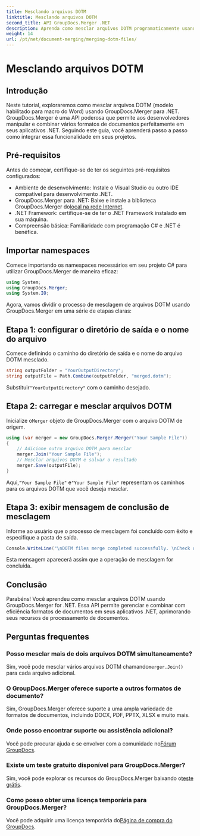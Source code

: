 ```yaml
---
title: Mesclando arquivos DOTM
linktitle: Mesclando arquivos DOTM
second_title: API GroupDocs.Merger .NET
description: Aprenda como mesclar arquivos DOTM programaticamente usando GroupDocs.Merger for .NET. Este guia abrangente fornece instruções passo a passo para desenvolvedores.
weight: 14
url: /pt/net/document-merging/merging-dotm-files/
---
```


# Mesclando arquivos DOTM

## Introdução
Neste tutorial, exploraremos como mesclar arquivos DOTM (modelo habilitado para macro do Word) usando GroupDocs.Merger para .NET. GroupDocs.Merger é uma API poderosa que permite aos desenvolvedores manipular e combinar vários formatos de documentos perfeitamente em seus aplicativos .NET. Seguindo este guia, você aprenderá passo a passo como integrar essa funcionalidade em seus projetos.
## Pré-requisitos
Antes de começar, certifique-se de ter os seguintes pré-requisitos configurados:
- Ambiente de desenvolvimento: Instale o Visual Studio ou outro IDE compatível para desenvolvimento .NET.
-  GroupDocs.Merger para .NET: Baixe e instale a biblioteca GroupDocs.Merger do[local na rede Internet](https://releases.groupdocs.com/merger/net/).
- .NET Framework: certifique-se de ter o .NET Framework instalado em sua máquina.
- Compreensão básica: Familiaridade com programação C# e .NET é benéfica.

## Importar namespaces
Comece importando os namespaces necessários em seu projeto C# para utilizar GroupDocs.Merger de maneira eficaz:
```csharp
using System; 
using GroupDocs.Merger;
using System.IO;
```

Agora, vamos dividir o processo de mesclagem de arquivos DOTM usando GroupDocs.Merger em uma série de etapas claras:
## Etapa 1: configurar o diretório de saída e o nome do arquivo
Comece definindo o caminho do diretório de saída e o nome do arquivo DOTM mesclado.
```csharp
string outputFolder = "YourOutputDirectory";
string outputFile = Path.Combine(outputFolder, "merged.dotm");
```
 Substituir`"YourOutputDirectory"` com o caminho desejado.
## Etapa 2: carregar e mesclar arquivos DOTM
 Inicialize o`Merger` objeto de GroupDocs.Merger com o arquivo DOTM de origem.
```csharp
using (var merger = new GroupDocs.Merger.Merger("Your Sample File"))
{
    // Adicione outro arquivo DOTM para mesclar
    merger.Join("Your Sample File");
    // Mesclar arquivos DOTM e salvar o resultado
    merger.Save(outputFile);
}
```
 Aqui,`"Your Sample File"` e`"Your Sample File"` representam os caminhos para os arquivos DOTM que você deseja mesclar.
## Etapa 3: exibir mensagem de conclusão de mesclagem
Informe ao usuário que o processo de mesclagem foi concluído com êxito e especifique a pasta de saída.
```csharp
Console.WriteLine("\nDOTM files merge completed successfully. \nCheck output in {0}", outputFolder);
```
Esta mensagem aparecerá assim que a operação de mesclagem for concluída.

## Conclusão
Parabéns! Você aprendeu como mesclar arquivos DOTM usando GroupDocs.Merger for .NET. Essa API permite gerenciar e combinar com eficiência formatos de documentos em seus aplicativos .NET, aprimorando seus recursos de processamento de documentos.

## Perguntas frequentes
### Posso mesclar mais de dois arquivos DOTM simultaneamente?
 Sim, você pode mesclar vários arquivos DOTM chamando`merger.Join()` para cada arquivo adicional.
### O GroupDocs.Merger oferece suporte a outros formatos de documento?
Sim, GroupDocs.Merger oferece suporte a uma ampla variedade de formatos de documentos, incluindo DOCX, PDF, PPTX, XLSX e muito mais.
### Onde posso encontrar suporte ou assistência adicional?
 Você pode procurar ajuda e se envolver com a comunidade no[Fórum GroupDocs](https://forum.groupdocs.com/c/merger/32).
### Existe um teste gratuito disponível para GroupDocs.Merger?
 Sim, você pode explorar os recursos do GroupDocs.Merger baixando o[teste grátis](https://releases.groupdocs.com/).
### Como posso obter uma licença temporária para GroupDocs.Merger?
 Você pode adquirir uma licença temporária do[Página de compra do GroupDocs](https://purchase.groupdocs.com/temporary-license/).